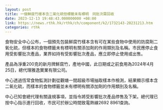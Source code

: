 ```yaml
---
layout: post
title: 一個鮮腐竹樣本含二氧化硫但標籤未有標明　同批次需回收
date: 2023-12-13 19:48:43.000000000 +08:00
link: https://news.rthk.hk/rthk/ch/component/k2/1732143-20231213.htm
categories: rthk
---
```


食物安全中心公布，一個預先包裝鮮腐竹樣本含有可在某些食物中使用的防腐劑二氧化硫，但樣本的食物標籤未有標明有關添加劑的作用類別及名稱。市民應停止食用受影響批次產品，業界如持有受影響批次產品，應立即停止使用或出售。

產品為淨重200克的新月牌鮮腐竹，產地中國，此日期或之前食用為2024年4月25日，總代理雅逸實業有限公司。

中心透過恆常食物監測計劃從觀塘一間超級市場抽取樣本作檢測，結果顯示樣本含二氧化硫，而樣本的食物標籤並未有標明有關添加劑的作用類別及名稱。

中心已知會總代理有關違規事項，並指令將受影響批次產品停售及下架。總代理已按中心指示進行回收，市民可於辦公時間致電熱線2692 8961查詢。
